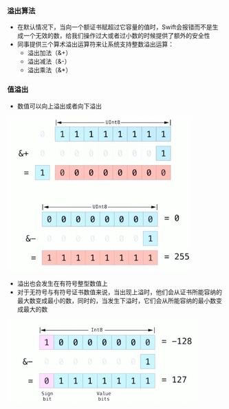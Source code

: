 ### 溢出算法

- 在默认情况下，当向一个额证书赋超过它容量的值时，Swift会报错而不是生成一个无效的数，给我们操作过大或者过小数的时候提供了额外的安全性
- 同事提供三个算术溢出运算符来让系统支持整数溢出运算：
  - 溢出加法（&+）
  - 溢出减法（&-）
  - 溢出乘法（&*）

### 值溢出

- 数值可以向上溢出或者向下溢出

![image-20201211155440875](image/image-20201211155440875.png)

- 溢出也会发生在有符号整型数值上
- 对于无符号与有符号证书数值来说，当出现上溢时，他们会从证书所能容纳的最大数变成最小的数，同时的，当发生下溢时，它们会从所能容纳的最小数变成最大的数

![image-20201211155805597](image/image-20201211155805597.png)

